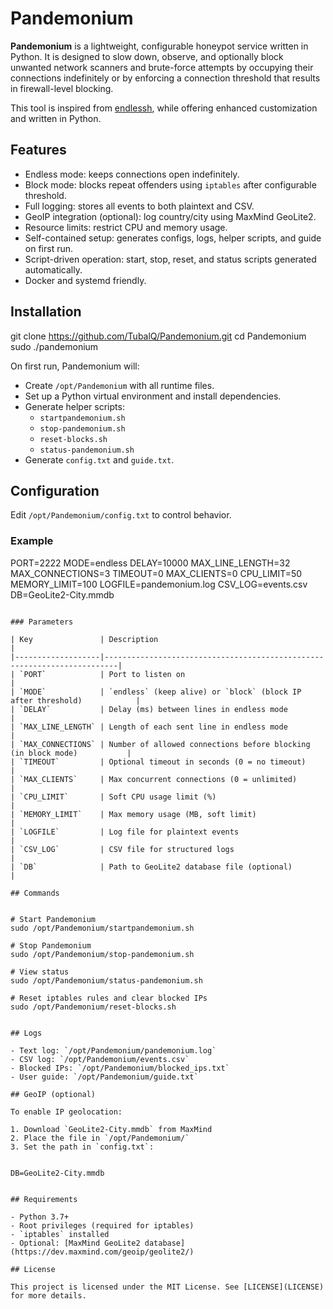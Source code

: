 # Pandemonium

**Pandemonium** is a lightweight, configurable honeypot service written in Python. It is designed to slow down, observe, and optionally block unwanted network scanners and brute-force attempts by occupying their connections indefinitely or by enforcing a connection threshold that results in firewall-level blocking.

This tool is inspired from [endlessh](https://github.com/skeeto/endlessh), while offering enhanced customization and written in Python.

## Features

- Endless mode: keeps connections open indefinitely.
- Block mode: blocks repeat offenders using `iptables` after configurable threshold.
- Full logging: stores all events to both plaintext and CSV.
- GeoIP integration (optional): log country/city using MaxMind GeoLite2.
- Resource limits: restrict CPU and memory usage.
- Self-contained setup: generates configs, logs, helper scripts, and guide on first run.
- Script-driven operation: start, stop, reset, and status scripts generated automatically.
- Docker and systemd friendly.

## Installation


git clone https://github.com/TubalQ/Pandemonium.git
cd Pandemonium
sudo ./pandemonium


On first run, Pandemonium will:

- Create `/opt/Pandemonium` with all runtime files.
- Set up a Python virtual environment and install dependencies.
- Generate helper scripts:
  - `startpandemonium.sh`
  - `stop-pandemonium.sh`
  - `reset-blocks.sh`
  - `status-pandemonium.sh`
- Generate `config.txt` and `guide.txt`.

## Configuration

Edit `/opt/Pandemonium/config.txt` to control behavior.

### Example


PORT=2222
MODE=endless
DELAY=10000
MAX_LINE_LENGTH=32
MAX_CONNECTIONS=3
TIMEOUT=0
MAX_CLIENTS=0
CPU_LIMIT=50
MEMORY_LIMIT=100
LOGFILE=pandemonium.log
CSV_LOG=events.csv
DB=GeoLite2-City.mmdb
```

### Parameters

| Key               | Description                                                             |
|-------------------|-------------------------------------------------------------------------|
| `PORT`            | Port to listen on                                                       |
| `MODE`            | `endless` (keep alive) or `block` (block IP after threshold)            |
| `DELAY`           | Delay (ms) between lines in endless mode                                |
| `MAX_LINE_LENGTH` | Length of each sent line in endless mode                                |
| `MAX_CONNECTIONS` | Number of allowed connections before blocking (in block mode)           |
| `TIMEOUT`         | Optional timeout in seconds (0 = no timeout)                            |
| `MAX_CLIENTS`     | Max concurrent connections (0 = unlimited)                              |
| `CPU_LIMIT`       | Soft CPU usage limit (%)                                                |
| `MEMORY_LIMIT`    | Max memory usage (MB, soft limit)                                       |
| `LOGFILE`         | Log file for plaintext events                                           |
| `CSV_LOG`         | CSV file for structured logs                                            |
| `DB`              | Path to GeoLite2 database file (optional)                               |

## Commands


# Start Pandemonium
sudo /opt/Pandemonium/startpandemonium.sh

# Stop Pandemonium
sudo /opt/Pandemonium/stop-pandemonium.sh

# View status
sudo /opt/Pandemonium/status-pandemonium.sh

# Reset iptables rules and clear blocked IPs
sudo /opt/Pandemonium/reset-blocks.sh


## Logs

- Text log: `/opt/Pandemonium/pandemonium.log`
- CSV log: `/opt/Pandemonium/events.csv`
- Blocked IPs: `/opt/Pandemonium/blocked_ips.txt`
- User guide: `/opt/Pandemonium/guide.txt`

## GeoIP (optional)

To enable IP geolocation:

1. Download `GeoLite2-City.mmdb` from MaxMind  
2. Place the file in `/opt/Pandemonium/`
3. Set the path in `config.txt`:


DB=GeoLite2-City.mmdb


## Requirements

- Python 3.7+
- Root privileges (required for iptables)
- `iptables` installed
- Optional: [MaxMind GeoLite2 database](https://dev.maxmind.com/geoip/geolite2/)

## License

This project is licensed under the MIT License. See [LICENSE](LICENSE) for more details.
